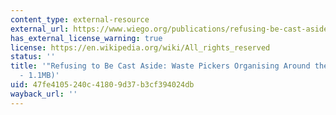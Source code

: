 ```yaml
---
content_type: external-resource
external_url: https://www.wiego.org/publications/refusing-be-cast-aside-waste-pickers-organising-around-world
has_external_license_warning: true
license: https://en.wikipedia.org/wiki/All_rights_reserved
status: ''
title: '"Refusing to Be Cast Aside: Waste Pickers Organising Around the World." (PDF
  - 1.1MB)'
uid: 47fe4105-240c-4180-9d37-b3cf394024db
wayback_url: ''
---
```

